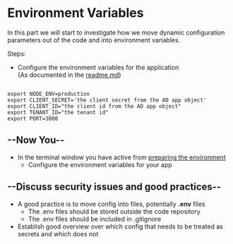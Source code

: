 # Environment Variables

In this part we will start to investigate how we move dynamic configuration parameters out of the code and into environment variables.

Steps:

* Configure the environment variables for the application<br/>(As documented in the [readme.md](../readme.md))

```shell

export NODE_ENV=production
export CLIENT_SECRET='the client secret from the AD app object'
export CLIENT_ID="the client id from the AD app object"
export TENANT_ID="the tenant id"
export PORT=3000
```

## --Now You--

* In the terminal window you have active from [preparing the environment](./preparing_the_environment.md)
  * Configure the environment variables for your app

## --Discuss security issues and good practices--

* A good practice is to move config into files, potentially **.env** files
  * The .env files should be stored outside the code repository
  * The .env files should be included in .gitignore
* Establish good overview over which config that needs to be treated as secrets and which does not

